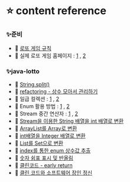 # ⭐ content reference

### ✨준비
- 👀 [로또 게임 규칙](https://zzarungna.com/687)
- 👀 실제 로또 게임 홈페이지 : [1](https://australia.national-lottery.com/saturday-lotto/dividends) , [2](https://lottolyzer.com/home/south-korea/6_slash_45-lotto/detail-view)

### ✨java-lotto
- 👀 [String.split()](https://m.blog.naver.com/PostView.naver?isHttpsRedirect=true&blogId=simpolor&logNo=221220250172)
- 👀 [refactoring - 상수 모아서 관리하기](https://velog.io/@tyur89/Java-Refactoring-1-gathering-final-static-fields)
- 👀 일급 컬렉션 : [1](https://jojoldu.tistory.com/412) , [2](https://limdingdong.tistory.com/14)
- 👀 Enum 활용 방법 : [1](https://velog.io/@kyle/%EC%9E%90%EB%B0%94-Enum-%EA%B8%B0%EB%B3%B8-%EB%B0%8F-%ED%99%9C%EC%9A%A9) , [2](https://techblog.woowahan.com/2527/)
- 👀 Stream 중간 연산자 : [1](https://velog.io/@sa833591/Java-Stream-3) , [2](https://velog.io/@hanblueblue/Java-anyMatch-allMatch-noneMatch)
- 👀 [Stream을 이용한 String 배열을 int 배열로 변환](https://zetawiki.com/wiki/%EC%9E%90%EB%B0%94_String_%EB%B0%B0%EC%97%B4%EC%9D%84_int_%EB%B0%B0%EC%97%B4%EB%A1%9C_%EB%B3%80%ED%99%98)
- 👀 [ArrayList를 Array로 변환](https://velog.io/@jwkim/java-arraylist-array-type-conversion)
- 👀 [int배열을 Integer 배열로 변환](https://zetawiki.com/wiki/%EC%9E%90%EB%B0%94_int_%EB%B0%B0%EC%97%B4%EC%9D%84_Integer_%EB%B0%B0%EC%97%B4%EB%A1%9C_%EB%B3%80%ED%99%98)
- 👀 [List를 Set으로 변환](https://codechacha.com/ko/java-convert-set-to-list-and-list-to-set/)
- 👀 [index를 통한 enum 상수값 추출](http://daplus.net/java-java%EC%9D%98-%EC%9D%B8%EB%8D%B1%EC%8A%A4%EC%97%90%EC%84%9C-enum-%EA%B0%92%EC%9D%84-%EC%96%BB%EB%8A%94-%EB%B0%A9%EB%B2%95%EC%9D%80-%EB%AC%B4%EC%97%87%EC%9E%85%EB%8B%88%EA%B9%8C/)
- 👀 [숫자 쉼표 표시 및 반올림](https://coding-factory.tistory.com/250)
- 👀 [클린코드 - early return](https://velog.io/@jangws/9.-Else-if%EC%99%80-Else%EB%A5%BC-%ED%94%BC%ED%95%98%EA%B3%A0-Early-Return%ED%95%98%EC%9E%90)
- 👀 [클린 코드와 소프트웨어 장인 정신](https://medium.com/@joongwon/%ED%81%B4%EB%A6%B0-%EC%BD%94%EB%93%9C%EC%99%80-%EC%86%8C%ED%94%84%ED%8A%B8%EC%9B%A8%EC%96%B4-%EC%9E%A5%EC%9D%B8-%EC%A0%95%EC%8B%A0-59b4d8d143ed)